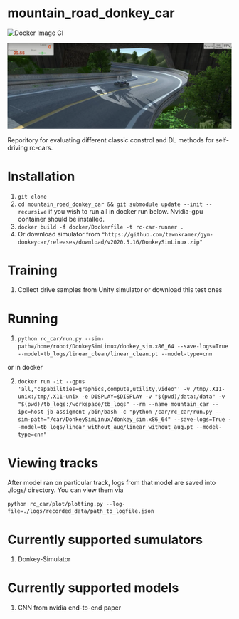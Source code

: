 # mountain_road_donkey_car

![Docker Image CI](https://github.com/AlexKaravaev/mountain_road_donkey_car/workflows/Docker%20Image%20CI/badge.svg)

![Alt text](media/car.png?raw=true "Self driving RC car")

Reporitory for evaluating different classic constrol and DL methods for self-driving rc-cars.

# Installation
1. ```git clone```
2. ```cd mountain_road_donkey_car && git submodule update --init --recursive```
if you wish to run all in docker run below. Nvidia-gpu container should be installed.
3. ```docker build -f docker/Dockerfile -t rc-car-runner .```
4. Or download simulator from ```"https://github.com/tawnkramer/gym-donkeycar/releases/download/v2020.5.16/DonkeySimLinux.zip"```

# Training
1. Collect drive samples from Unity simulator or download this test ones


# Running

1. ```python rc_car/run.py --sim-path=/home/robot/DonkeySimLinux/donkey_sim.x86_64 --save-logs=True --model=tb_logs/linear_clean/linear_clean.pt --model-type=cnn```

or in docker

2. ```docker run -it --gpus 'all,"capabilities=graphics,compute,utility,video"' -v /tmp/.X11-unix:/tmp/.X11-unix -e DISPLAY=$DISPLAY -v "$(pwd)/data:/data" -v "$(pwd)/tb_logs:/workspace/tb_logs" --rm --name mountain_car --ipc=host jb-assigment /bin/bash -c "python /car/rc_car/run.py --sim-path="/car/DonkeySimLinux/donkey_sim.x86_64" --save-logs=True --model=tb_logs/linear_without_aug/linear_without_aug.pt --model-type=cnn"```

# Viewing tracks 
After model ran on particular track, logs from that model are saved into ./logs/ directory. You can view them via 
```
python rc_car/plot/plotting.py --log-file=./logs/recorded_data/path_to_logfile.json
```

# Currently supported sumulators
1. Donkey-Simulator

# Currently supported models
1. CNN from nvidia end-to-end paper

